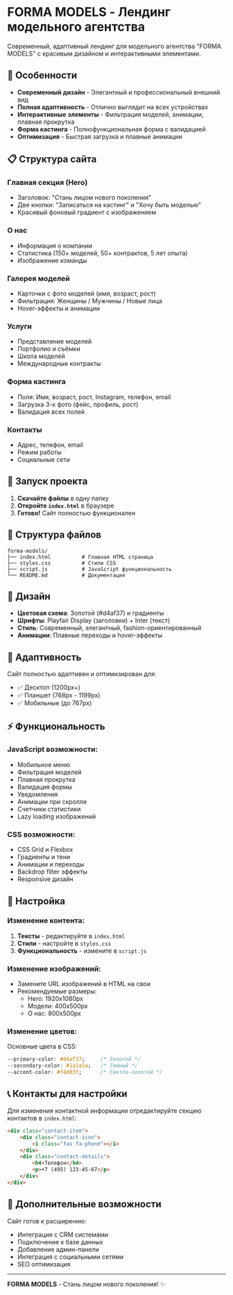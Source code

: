 # FORMA MODELS - Лендинг модельного агентства

Современный, адаптивный лендинг для модельного агентства "FORMA MODELS" с красивым дизайном и интерактивными элементами.

## 🎯 Особенности

- **Современный дизайн** - Элегантный и профессиональный внешний вид
- **Полная адаптивность** - Отлично выглядит на всех устройствах
- **Интерактивные элементы** - Фильтрация моделей, анимации, плавная прокрутка
- **Форма кастинга** - Полнофункциональная форма с валидацией
- **Оптимизация** - Быстрая загрузка и плавные анимации

## 📋 Структура сайта

### Главная секция (Hero)
- Заголовок: "Стань лицом нового поколения"
- Две кнопки: "Записаться на кастинг" и "Хочу быть моделью"
- Красивый фоновый градиент с изображением

### О нас
- Информация о компании
- Статистика (150+ моделей, 50+ контрактов, 5 лет опыта)
- Изображение команды

### Галерея моделей
- Карточки с фото моделей (имя, возраст, рост)
- Фильтрация: Женщины / Мужчины / Новые лица
- Hover-эффекты и анимации

### Услуги
- Представление моделей
- Портфолио и съёмки
- Школа моделей
- Международные контракты

### Форма кастинга
- Поля: Имя, возраст, рост, Instagram, телефон, email
- Загрузка 3-х фото (фейс, профиль, рост)
- Валидация всех полей

### Контакты
- Адрес, телефон, email
- Режим работы
- Социальные сети

## 🚀 Запуск проекта

1. **Скачайте файлы** в одну папку
2. **Откройте `index.html`** в браузере
3. **Готово!** Сайт полностью функционален

## 📁 Структура файлов

```
forma-models/
├── index.html          # Главная HTML страница
├── styles.css          # Стили CSS
├── script.js           # JavaScript функциональность
└── README.md           # Документация
```

## 🎨 Дизайн

- **Цветовая схема**: Золотой (#d4af37) и градиенты
- **Шрифты**: Playfair Display (заголовки) + Inter (текст)
- **Стиль**: Современный, элегантный, fashion-ориентированный
- **Анимации**: Плавные переходы и hover-эффекты

## 📱 Адаптивность

Сайт полностью адаптивен и оптимизирован для:
- ✅ Десктоп (1200px+)
- ✅ Планшет (768px - 1199px)
- ✅ Мобильные (до 767px)

## ⚡ Функциональность

### JavaScript возможности:
- Мобильное меню
- Фильтрация моделей
- Плавная прокрутка
- Валидация формы
- Уведомления
- Анимации при скролле
- Счетчики статистики
- Lazy loading изображений

### CSS возможности:
- CSS Grid и Flexbox
- Градиенты и тени
- Анимации и переходы
- Backdrop filter эффекты
- Responsive дизайн

## 🔧 Настройка

### Изменение контента:
1. **Тексты** - редактируйте в `index.html`
2. **Стили** - настройте в `styles.css`
3. **Функциональность** - измените в `script.js`

### Изменение изображений:
- Замените URL изображений в HTML на свои
- Рекомендуемые размеры:
  - Hero: 1920x1080px
  - Модели: 400x500px
  - О нас: 800x500px

### Изменение цветов:
Основные цвета в CSS:
```css
--primary-color: #d4af37;     /* Золотой */
--secondary-color: #1a1a1a;   /* Темный */
--accent-color: #f4d03f;      /* Светло-золотой */
```

## 📞 Контакты для настройки

Для изменения контактной информации отредактируйте секцию контактов в `index.html`:

```html
<div class="contact-item">
    <div class="contact-icon">
        <i class="fas fa-phone"></i>
    </div>
    <div class="contact-details">
        <h4>Телефон</h4>
        <p>+7 (495) 123-45-67</p>
    </div>
</div>
```

## 🌟 Дополнительные возможности

Сайт готов к расширению:
- Интеграция с CRM системами
- Подключение к базе данных
- Добавление админ-панели
- Интеграция с социальными сетями
- SEO оптимизация

---

**FORMA MODELS** - Стань лицом нового поколения! ✨ 